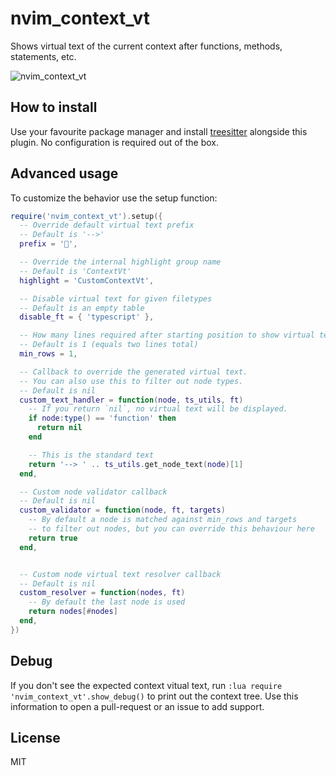 # nvim_context_vt

Shows virtual text of the current context after functions, methods, statements, etc.

![nvim_context_vt](https://user-images.githubusercontent.com/866743/128077347-051430c4-2c89-4161-aa48-5a5793ec8499.gif)

## How to install

Use your favourite package manager and install [treesitter](https://github.com/nvim-treesitter/nvim-treesitter)
alongside this plugin. No configuration is required out of the box.

## Advanced usage

To customize the behavior use the setup function:

```lua
require('nvim_context_vt').setup({
  -- Override default virtual text prefix
  -- Default is '-->'
  prefix = '',

  -- Override the internal highlight group name
  -- Default is 'ContextVt'
  highlight = 'CustomContextVt',

  -- Disable virtual text for given filetypes
  -- Default is an empty table
  disable_ft = { 'typescript' },

  -- How many lines required after starting position to show virtual text
  -- Default is 1 (equals two lines total)
  min_rows = 1,

  -- Callback to override the generated virtual text.
  -- You can also use this to filter out node types.
  -- Default is nil
  custom_text_handler = function(node, ts_utils, ft)
    -- If you return `nil`, no virtual text will be displayed.
    if node:type() == 'function' then
      return nil
    end

    -- This is the standard text
    return '--> ' .. ts_utils.get_node_text(node)[1]
  end,

  -- Custom node validator callback
  -- Default is nil
  custom_validator = function(node, ft, targets)
    -- By default a node is matched against min_rows and targets
    -- to filter out nodes, but you can override this behaviour here
    return true
  end,


  -- Custom node virtual text resolver callback
  -- Default is nil
  custom_resolver = function(nodes, ft)
    -- By default the last node is used
    return nodes[#nodes]
  end,
})
```

## Debug

If you don't see the expected context vitual text, run `:lua require 'nvim_context_vt'.show_debug()`
to print out the context tree. Use this information to open a pull-request or an issue to add support.

## License

MIT

